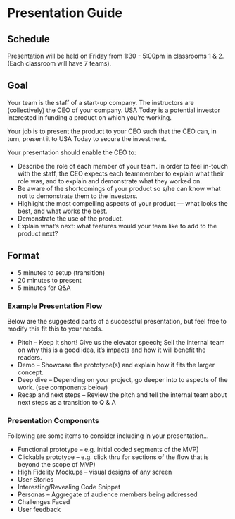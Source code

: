 # Presentation Guide

## Schedule

Presentation will be held on Friday from 1:30 - 5:00pm in classrooms 1 & 2. (Each classroom will have 7 teams).

## Goal

Your team is the staff of a start-up company. The instructors are (collectively) the CEO of your company. USA Today is a potential investor interested in funding a product on which you’re working.

Your job is to present the product to your CEO such that the CEO can, in turn, present it to USA Today to secure the investment.

Your presentation should enable the CEO to:
* Describe the role of each member of your team. In order to feel in-touch with the staff, the CEO expects each teammember to explain what their role was, and to explain and demonstrate what they worked on.
* Be aware of the shortcomings of your product so s/he can know what not to demonstrate them to the investors.
* Highlight the most compelling aspects of your product — what looks the best, and what works the best.
* Demonstrate the use of the product.
* Explain what’s next: what features would your team like to add to the product next?


## Format

* 5 minutes to setup (transition)
* 20 minutes to present
* 5 minutes for Q&A

### Example Presentation Flow 

Below are the suggested parts of a successful presentation, but feel free to modify this fit this to your needs.

* Pitch –  Keep it short! Give us the elevator speech; Sell the internal team on why this is a good idea, it’s impacts and how it will benefit the readers.
* Demo  – Showcase the prototype(s) and explain how it fits the larger concept.
* Deep dive – Depending on your project, go deeper into to aspects of the work. (see components below)
* Recap and next steps – Review the pitch and tell the internal team about next steps as a transition to Q & A 

### Presentation Components

Following are some items to consider including in your presentation...

* Functional prototype – e.g. initial coded segments of the MVP)
* Clickable prototype – e.g. click thru for sections of the flow that is beyond the scope of MVP)
* High Fidelity Mockups – visual designs of any screen
* User Stories
* Interesting/Revealing Code Snippet
* Personas – Aggregate of audience members being addressed 
* Challenges Faced
* User feedback